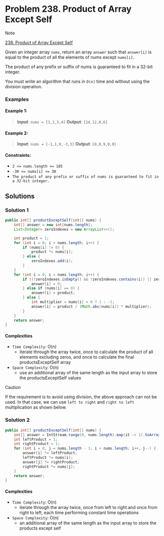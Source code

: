 # Problem 238. Product of Array Except Self

> [!NOTE]
> [238. Product of Array Except Self](https://leetcode.com/problems/product-of-array-except-self/description/?envType=study-plan-v2&envId=top-interview-150)

Given an integer array `nums`, return an array `answer` such that `answer[i]` is equal to the product of all the elements of nums except `nums[i]`.

The product of any prefix or suffix of nums is guaranteed to fit in a 32-bit integer.

You must write an algorithm that runs in `O(n)` time and without using the division operation.

### Examples

#### Example 1:

> **Input**: `nums = [1,2,3,4]`
> **Output**: `[24,12,8,6]`

#### Example 2:

> **Input**: `nums = [-1,1,0,-3,3]`
> **Output**: `[0,0,9,0,0]`

#### Constraints:

- `2 <= nums.length <= 105`
- `-30 <= nums[i] <= 30`
- `The product of any prefix or suffix of nums is guaranteed to fit in a 32-bit integer.`

## Solutions

### Solution 1

```java
public int[] productExceptSelf(int[] nums) {
    int[] answer = new int[nums.length];
    List<Integer> zeroIndexes = new ArrayList<>();

    int product = 1;
    for (int i = 0; i < nums.length; i++) {
        if (nums[i] != 0) {
            product *= nums[i];
        } else {
            zeroIndexes.add(i);
        }
    }
    for (int i = 0; i < nums.length; i++) {
        if ((!zeroIndexes.isEmpty() && !zeroIndexes.contains(i)) || zeroIndexes.size() > 1) {
            answer[i] = 0;
        } else if (nums[i] == 0) {
            answer[i] = product;
        } else {
            int multiplier = nums[i] > 0 ? 1 : -1;
            answer[i] = product / (Math.abs(nums[i]) * multiplier);
        }
    }
    return answer;
}
```

#### Complexities

- `Time Complexity`: O(n)
    - iterate through the array twice, once to calculate the product of all elements excluding zeros, and once to calculate the final productsExceptSelf array
- `Space Complexity`: O(n)
    - use an additional array of the same length as the input array to store the productsExceptSelf values

> [!CAUTION]
> If the requirement is to avoid using division, the above approach can not be used. 
> In that case, we can use `left to right` and `right to left` multiplication as shown below.

### Solution 2

```java
public int[] productExceptSelf(int[] nums) {
    int[] answer = IntStream.range(0, nums.length).map(it -> 1).toArray();
    int leftProduct = 1;
    int rightProduct = 1;
    for (int i = 0, j = nums.length - 1; i < nums.length; i++, j--) {
        answer[i] *= leftProduct;
        leftProduct *= nums[i];
        answer[j] *= rightProduct;
        rightProduct *= nums[j];
    }
    return answer;
}
```

#### Complexities

- `Time Complexity`: O(n)
    - iterate through the array twice, once from left to right and once from right to left, each time performing constant time operations
- `Space Complexity`: O(n)
    - an additional array of the same length as the input array to store the products except self
